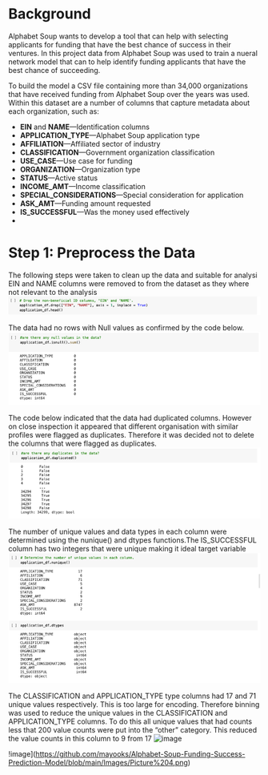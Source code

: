 # Background
Alphabet Soup wants to develop a tool that can help with selecting  applicants for funding that have the best chance of success in their ventures. In this project data from Alphabet Soup was used to train a  nueral network model that can to help identify funding applicants that have the best chance of succeeding.


To build the model a CSV file containing more than 34,000 organizations that have received funding from Alphabet Soup over the years was used. Within this dataset are a number of columns that capture metadata about each organization, such as:

* **EIN** and **NAME**—Identification columns
* **APPLICATION_TYPE**—Alphabet Soup application type
* **AFFILIATION**—Affiliated sector of industry
* **CLASSIFICATION**—Government organization classification
* **USE_CASE**—Use case for funding
* **ORGANIZATION**—Organization type
* **STATUS**—Active status
* **INCOME_AMT**—Income classification
* **SPECIAL_CONSIDERATIONS**—Special consideration for application
* **ASK_AMT**—Funding amount requested
* **IS_SUCCESSFUL**—Was the money used effectively
* 
# Step 1: Preprocess the Data
The following steps were taken to clean up the data and suitable for analysi
EIN and NAME columns were removed to from the dataset as they where not relevant to the analysis
 ![image](https://github.com/mayooks/Alphabet-Soup-Funding-Success-Prediction-Model/blob/main/Images/Picture%2033.png)

The data had no rows with Null values as confirmed by the  code below.
![image](https://github.com/mayooks/Alphabet-Soup-Funding-Success-Prediction-Model/blob/main/Images/Picture%201-second.png)

The code below indicated that the data had duplicated columns. However on close inspection it appeared that different organisation with similar profiles were flagged as duplicates. Therefore it was decided not to delete the columns that were flagged as duplicates.
![image](https://github.com/mayooks/Alphabet-Soup-Funding-Success-Prediction-Model/blob/main/Images/Picture%202.png)

The number of unique values and data types in each column were determined using the nunique() and dtypes functions.The IS_SUCCESSFUL column has two integers that were unique making it ideal target variable             ![image](https://github.com/mayooks/Alphabet-Soup-Funding-Success-Prediction-Model/blob/main/Images/Picture%203.png)

The CLASSIFICATION and APPLICATION_TYPE type columns had 17 and 71 unique values respectively. This is too large for encoding. Therefore binning was used to reduce the unique values in the CLASSIFICATION and APPLICATION_TYPE columns. To do this all unique values that had counts less that 200 value counts were put into the “other” category. This reduced the value counts in this column to 9 from 17
![image](https://user-images.githubusercontent.com/103529769/188283912-75117d84-dd88-41b6-b4cc-40927b69e977.png)

!image](https://github.com/mayooks/Alphabet-Soup-Funding-Success-Prediction-Model/blob/main/Images/Picture%204.png)
 
